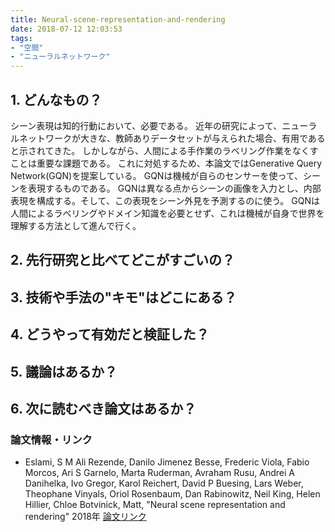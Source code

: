 ```yaml
---
title: Neural-scene-representation-and-rendering
date: 2018-07-12 12:03:53
tags:
- "空間"
- "ニューラルネットワーク"
---
```


## 1. どんなもの？
シーン表現は知的行動において、必要である。
近年の研究によって、ニューラルネットワークが大きな、教師ありデータセットが与えられた場合、有用であると示されてきた。
しかしながら、人間による手作業のラベリング作業をなくすことは重要な課題である。
これに対処するため、本論文ではGenerative Query Network(GQN)を提案している。
GQNは機械が自らのセンサーを使って、シーンを表現するものである。
GQNは異なる点からシーンの画像を入力とし、内部表現を構成する。そして、この表現をシーン外見を予測するのに使う。
GQNは人間によるラベリングやドメイン知識を必要とせず、これは機械が自身で世界を理解する方法として進んで行く。


## 2. 先行研究と比べてどこがすごいの？

## 3. 技術や手法の"キモ"はどこにある？

## 4. どうやって有効だと検証した？

## 5. 議論はあるか？

## 6. 次に読むべき論文はあるか？

### 論文情報・リンク
* Eslami, S M Ali 
Rezende, Danilo Jimenez
Besse, Frederic 
Viola, Fabio
Morcos, Ari S 
Garnelo, Marta
Ruderman, Avraham
Rusu, Andrei A
Danihelka, Ivo
Gregor, Karol
Reichert, David P
Buesing, Lars
Weber, Theophane
Vinyals, Oriol
Rosenbaum, Dan
Rabinowitz, Neil
King, Helen
Hillier, Chloe
Botvinick, Matt, "Neural scene representation and rendering" 2018年 [論文リンク]()